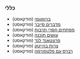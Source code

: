 ### כללי
* [ברווזגומי](https://barvazgumi.podbean.com) (פודקאסט)
* [מדברים סייבר](https://podcastim.org.il/מדברים-סייבר) (פודקאסט)
* [מפתחים חסרי תרבות](http://notarbut.co) (פודקאסט)
* [עושים תוכנה](https://www.osimhistoria.com/software) (פודקאסט)
* [פרונטאנד לנד](https://podcastim.org.il/פרונטאנד-לנד) (פודקאסט)
* [צרות בהייטק](https://hitechproblems.podbean.com) (פודקאסט)
* [רברס עם פלטפורמה](https://www.reversim.com) (פודקאסט)

